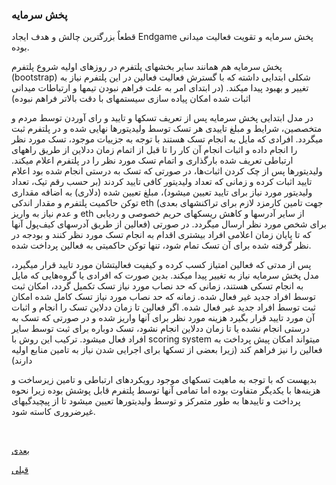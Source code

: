###  پخش سرمایه

قطعاٌ بزرگترین چالش و هدف ایجاد Endgame پخش سرمایه و تقویت فعالیت میدانی بوده.

پخش سرمایه هم همانند سایر بخشهای پلتفرم در روزهای اولیه شروع پلتفرم (bootstrap) شکلی ابتدایی داشته که با گسترش فعالیت فعالین در این پلتفرم نیاز به تغییر و بهبود پیدا میکند. (در ابتدای امر به علت فراهم نبودن تیمها و ارتباطات میدانی اثبات شده امکان پیاده سازی سیستمهای با دقت بالاتر فراهم نبوده)

در مدل ابتدایی پخش سرمایه پس از تعریف تسکها و تایید و رای آوردن توسط مردم و متخصصین، شرایط و مبلغ تاییدی هر تسک توسط ولیدیتورها نهایی شده و در پلتفرم ثبت میگردد. افرادی که مایل به انجام تسک هستند با توجه به جزییات موجود، تسک مورد نظر را انجام داده و اثبات انجام آن کار را تا قبل از اتمام زمان ددلاین از طریق راههای ارتباطی تعریف شده بارگذاری و اتمام تسک مورد نظر را در پلتفرم اعلام میکند. ولیدیتورها پس از چک کردن اثبات‌ها، در صورتی که تسک به درستی انجام شده بود اعلام تایید اثبات کرده و زمانی که تعداد ولیدیتور کافی تایید کردند (بر حسب رقم تیک، تعداد ولیدیتور مورد نیاز برای تایید تعیین میشود)، مبلغ تعیین شده (دلاری) به اضافه مقداری توکن حاکمیت پلتفرم و مقدار اندکی eth (جهت تامین کارمزد لازم برای تراکنشهای بعدی و عدم نیاز به واریز eth از سایر آدرسها و کاهش ریسکهای حریم خصوصی و ردیابی فعالین از طریق آدرسهای کیف‌پول آنها) برای شخص مورد نظر ارسال میگردد.  در صورتی که تا پایان زمان اعلامی افراد بیشتری اقدام به انجام تسک مورد نظر کنند و بودجه در نظر گرفته شده برای آن تسک تمام شود، تنها توکن حاکمیتی به فعالین پرداخت شده.

پس از مدتی که فعالین امتیاز کسب کرده و کیفیت فعالیتشان مورد تایید قرار میگیرد، مدل پخش سرمایه نیاز به تغییر پیدا میکند. بدین صورت که افرادی یا گروه‌هایی که مایل به انجام تسکی هستند، زمانی که حد نصاب مورد نیاز تسک تکمیل گردد، امکان ثبت توسط افراد جدید غیر فعال شده. زمانه که حد نصاب مورد نیاز تسک کامل شده امکان ثبت توسط افراد جدید غیر فعال شده. اگر فعالین تا زمان ددلاین تسک را انجام و اثبات آن مورد تایید قرار بگیرد هزینه مورد نظر برای آنها واریز شده و در صورتی که تسک به درستی انجام نشده یا تا زمان ددلاین انجام نشود، تسک دوباره برای ثبت توسط سایر افراد فعال میشود. ترکیب این روش با scoring system  میتواند امکان پیش‌ پرداخت به فعالین را نیز فراهم کند (زیرا بعضی از تسکها برای اجرایی شدن نیاز به تامین منابع اولیه دارند)

بدیهست که با توجه به ماهیت تسکهای موجود رویکردهای ارتباطی و تامین زیرساخت و هزینه‌ها با یکدیگر متفاوت بوده اما تمامی آنها توسط پلتفرم قابل پوشش بوده زیرا نحوه پرداخت و تاییدها به طور متمرکز و توسط ولیدیتورها تعیین میشود تا از پیچیدگیهای غیرضروری کاسته شود.



<br>

[ بعدی](/content/management.md)
<br>

[ قبلی](/content/activist.md)

